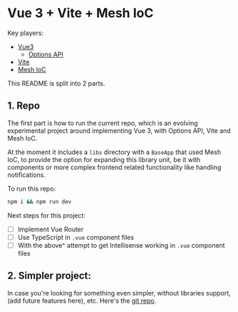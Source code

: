 # Vue 3 + Vite + Mesh IoC

Key players:

* [Vue3](https://vuejs.org/)
	* [Options API](https://vuejs.org/guide/typescript/options-api)
* [Vite](https://vite.dev/)
* [Mesh IoC](https://www.npmjs.com/package/mesh-ioc)


This README is split into 2 parts.

## 1. Repo

The first part is how to run the current repo, which is an evolving experimental project around implementing Vue 3, with Options API, Vite and Mesh IoC.

At the moment it includes a `libs` directory with a `BaseApp` that used Mesh IoC, to provide the option for expanding this library unit, be it with components or more complex frontend related functionality like handling notifications.

To run this repo:

```bash
npm i && npm run dev
```

Next steps for this project:

- [ ] Implement Vue Router
- [ ] Use TypeScript in `.vue` component files
- [ ] With the above^ attempt to get Intellisense working in `.vue` component files

## 2. Simpler project:

In case you're looking for something even simpler, without libraries support, (add future features here), etc. Here's the [git repo](https://github.com/christellevs/vite-mesh-ioc-simple).